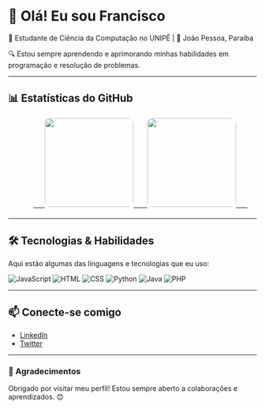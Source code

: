 # 👋 Olá! Eu sou Francisco

🌟 Estudante de Ciência da Computação no UNIPÊ | 📍 João Pessoa, Paraíba

🔍 Estou sempre aprendendo e aprimorando minhas habilidades em programação e resolução de problemas.

---

## 📊 Estatísticas do GitHub

<div style="display: flex; justify-content: center; align-items: center; gap: 20px; margin: 20px 0;">
   <a href="https://github.com/Giyuulol">
      <img height="180em" src="https://github-readme-stats.vercel.app/api?username=giyuulol&show_icons=true&theme=radical&include_all_commits=true&count_private=true" style="border-radius: 10px;"/>
      <img height="180em" src="https://github-readme-stats.vercel.app/api/top-langs/?username=giyuulol&layout=compact&langs_count=10&theme=radical" style="border-radius: 10px;"/>  
   </a>
</div>

---

## 🛠️ Tecnologias & Habilidades

Aqui estão algumas das linguagens e tecnologias que eu uso:

![JavaScript](https://img.shields.io/badge/JavaScript-F7DF1E?style=for-the-badge&logo=javascript&logoColor=black)
![HTML](https://img.shields.io/badge/HTML5-E34F26?style=for-the-badge&logo=html5&logoColor=white)
![CSS](https://img.shields.io/badge/CSS3-1572B6?style=for-the-badge&logo=css3&logoColor=white)
![Python](https://img.shields.io/badge/Python-3776AB?style=for-the-badge&logo=python&logoColor=white)
![Java](https://img.shields.io/badge/Java-007396?style=for-the-badge&logo=java&logoColor=white)
![PHP](https://img.shields.io/badge/PHP-777BB4?style=for-the-badge&logo=php&logoColor=white)

---

## 📫 Conecte-se comigo

- [LinkedIn](link_do_linkedin)
- [Twitter](link_do_twitter)

---

### 🙏 Agradecimentos
Obrigado por visitar meu perfil! Estou sempre aberto a colaborações e aprendizados. 😊
